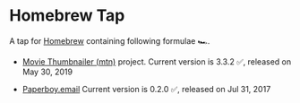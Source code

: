 # Homebrew Tap

A tap for [Homebrew](https://brew.sh) containing following  formulae 🏎.

* [Movie Thumbnailer (mtn)](https://gitlab.com/movie_thumbnailer/mtn/wikis/home)
project. Current version is 3.3.2 ✅, released on May 30, 2019

* [Paperboy.email](https://paperboy.email) Current version is 0.2.0 ✅, released on Jul 31, 2017

